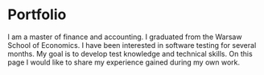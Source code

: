 # Portfolio
I am a master of finance and accounting. I graduated from the Warsaw School of Economics.  I have been interested in software testing for several months. My goal is to develop test knowledge and technical skills. On this page I would like to share my experience gained during my own work.
